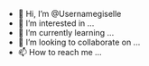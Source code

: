 - 👋 Hi, I’m @Usernamegiselle
- 👀 I’m interested in ...
- 🌱 I’m currently learning ...
- 💞️ I’m looking to collaborate on ...
- 📫 How to reach me ...

<!---
Usernamegiselle/Usernamegiselle is a ✨ special ✨ repository because its `README.md` (this file) appears on your GitHub profile.
You can click the Preview link to take a look at your changes.
--->

